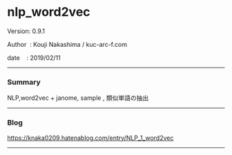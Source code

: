 
# nlp_word2vec

 Version: 0.9.1

 Author  : Kouji Nakashima / kuc-arc-f.com

 date    : 2019/02/11

***
### Summary

NLP,word2vec + janome, sample , 類似単語の抽出

***
### Blog

https://knaka0209.hatenablog.com/entry/NLP_1_word2vec

***

